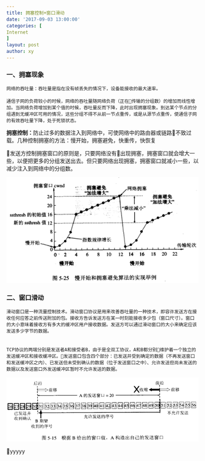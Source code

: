 ```yaml
---
title: 拥塞控制+窗口滑动
date: '2017-09-03 13:00:00'
categories: [
Internet
]
layout: post
author: xy
---
```


### 一、拥塞现象
    网络的吞吐量：吞吐量是指在没有帧丢失的情况下，设备能接收的最大速率。

    通信子网的负荷较小的时候，网络的吞吐量随网络负荷（正在传输的分组数）的增加而线性增加。当网络负荷增加到某个值的时候，吞吐量反而下降，此时出现拥塞现象。到达某个节点的分组遇到无缓冲区可用的情况，这些分组不得不从前一节点重传，或是从源节点重传，使通信子网的有效吞吐量下降，处于死锁状态。

<b>拥塞控制：</b>防止过多的数据注入到网络中，可使网络中的路由器或链路不致过载。几种控制拥塞的方法：慢开始，拥塞避免，快重传，快恢复
<p>
    发送方控制拥塞窗口的原则是，只要网络没有出现拥塞，拥塞窗口就会增大一些，以便把更多的分组发送出去。但只要网络出现拥塞，拥塞窗口就减小一些，以减少注入到网络中的分组数。
</p>

![拥塞避免](/images/拥塞避免和慢开始.png)

### 二、窗口滑动

    滑动窗口是一种流量控制技术。滑动窗口协议是用来改善吞吐量的一种技术，即容许发送方在接收任何应答之前传送附加的包。接收方告诉发送方在某一时刻能接收多少包（窗口尺寸）。窗口的大小意味着接收方有多大的缓冲区用户接收数据。发送方可以通过滑动窗口的大小来确定应该发送多少字节的数据。


    TCP协议的两端分别是发送者A和接受者B，由于是全双工协议，A和B都分别维护着一个独立的发送缓冲区和接收缓冲区。发送窗口包含四个部分：已发送并受到确定的数据（不再发送窗口和发送缓冲区之内）、已发送但未受到确认的数据（位于发送窗口之中）、允许发送但尚未发送的数据以及发送窗口外发送缓冲区暂时不允许发送的数据。
    
    
![滑动窗口](/images/滑动窗口.png)

yyyyy












